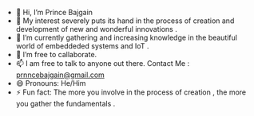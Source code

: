 - 👋 Hi, I’m Prince Bajgain
- 👀 My interest severely puts its hand in the process of creation and development of new and wonderful innovations .
- 🌱 I’m currently gathering and increasing knowledge in the beautiful world of embeddeded systems and IoT .
- 💞️ I’m free to callaborate.
- 📫 I am free to talk to anyone out there. Contact Me : prnncebajgain@gmail.com
- 😄 Pronouns: He/Him
- ⚡ Fun fact: The more you involve in the process of creation , the more you gather the fundamentals .

<!---
mainprins/mainprins is a ✨ special ✨ repository because its `README.md` (this file) appears on your GitHub profile.
You can click the Preview link to take a look at your changes.
--->
